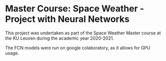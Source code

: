 # Master Course: Space Weather - Project with Neural Networks

This project was undertaken as part of the Space Weather Master course at the KU Leuven during the academic year 2020-2021.

The FCN models were run on google colaboratory, as it allows for GPU usage.

